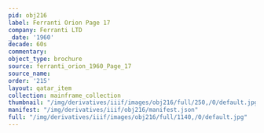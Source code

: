 ```yaml
---
pid: obj216
label: Ferranti Orion Page 17
company: Ferranti LTD
_date: '1960'
decade: 60s
commentary:
object_type: brochure
source: ferranti_orion_1960_Page_17
source_name:
order: '215'
layout: qatar_item
collection: mainframe_collection
thumbnail: "/img/derivatives/iiif/images/obj216/full/250,/0/default.jpg"
manifest: "/img/derivatives/iiif/obj216/manifest.json"
full: "/img/derivatives/iiif/images/obj216/full/1140,/0/default.jpg"
---
```

